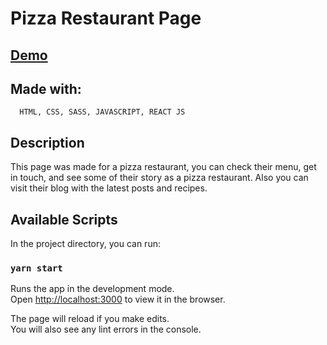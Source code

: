 # Pizza Restaurant Page

## [Demo]('https://pizzarestaurant.netlify.com')

## Made with:

```
  HTML, CSS, SASS, JAVASCRIPT, REACT JS
```

## Description

This page was made for a pizza restaurant, you can check their menu, get in touch, and see some of their story as a pizza restaurant. Also you can visit their blog with the latest posts and recipes.

## Available Scripts

In the project directory, you can run:

### `yarn start`

Runs the app in the development mode.<br />
Open [http://localhost:3000](http://localhost:3000) to view it in the browser.

The page will reload if you make edits.<br />
You will also see any lint errors in the console.
